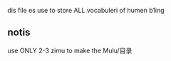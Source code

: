 dis file es use to store ALL vocabuleri of humen b1ing

notis
-----

use ONLY 2-3 zimu to make the Mulu/目录
